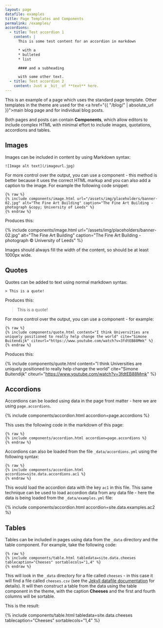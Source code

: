 ```yaml
---
layout: page
datafile: examples
title: Page Templates and Components
permalink: /examples/
accordions:
  - title: Test accordion 1
    content: |
      This is some test content for an accordion in markdown

      * with a
      * bulleted
      * list

      #### and a subheading

      with some other text.
  - title: Test accordion 2
    content: Just a _bit_ of **text** here.
---
```


This is an example of a page which uses the standard page template. Other templates in the theme are used for the <a href="{{ "/blog/" | absolute_url }}">main blog page</a> and for individual blog posts.

Both pages and posts can contain **Components**, which allow editors to include complex HTML with minimal effort to include images, quotations, accordions and tables.

## Images

Images can be included in content by using Markdown syntax:
```
![Image alt text](/imageurl.jpg)
```
For more control over the output, you can use a component - this method is better because it uses the correct HTML markup and you can also add a caption to the image. For example the following code snippet:
```
{% raw %}
{% include components/image.html url="/assets/img/placeholders/banner-02.jpg" alt="The Fine Art Building" caption="The Fine Art Building - photograph &copy; University of Leeds" %}
{% endraw %}
```
Produces this:

{% include components/image.html url="/assets/img/placeholders/banner-02.jpg" alt="The Fine Art Building" caption="The Fine Art Building - photograph &copy; University of Leeds" %}

Images should always fill the width of the content, so should be at least 1000px wide.

## Quotes

Quotes can be added to text using normal markdown syntax:
```
> This is a quote!
```
Produces this:

> This is a quote!

For more control over the output, you can use a component - for example:
```
{% raw %}
{% include components/quote.html content="I think Universities are uniquely positioned to really help change the world" cite="Simone Buitendijk" citeurl="https://www.youtube.com/watch?v=3fdtEB88Mmk" %}
{% endraw %}
```
Produces this:

{% include components/quote.html content="I think Universities are uniquely positioned to really help change the world" cite="Simone Buitendijk" citeurl="https://www.youtube.com/watch?v=3fdtEB88Mmk" %}

## Accordions

Accordions can be loaded using data in the page front matter - here we are using `page.accordions`.

{% include components/accordion.html accordion=page.accordions %}

This uses the following code in the markdown of this page:
```
{% raw %}
{% include components/accordion.html accordion=page.accordions %}
{% endraw %}
```
Accordions can also be loaded from the file `_data/accordions.yml` using the following syntax:
```
{% raw %}
{% include components/accordion.html accordion=site.data.accordions.ac1 %}
{% endraw %}
```
This would load the accordion data with the key `ac1` in this file. This same technique can be used to load accordion data from any data file - here the data is being loaded from the `_data/examples.yml` file:

{% include components/accordion.html accordion=site.data.examples.ac2 %}

## Tables

Tables can be included in pages using data from the `_data` directory and the table component. For example, take the following code:

```
{% raw %}
{% include components/table.html tabledata=site.data.cheeses tablecaption="Cheeses" sortablecols="1,4" %}
{% endraw %}
```
This will look in the `_data` directory for a file called `cheeses` - in this case it will find a file called `cheeses.csv` (see the [Jekyll datafile documentation](https://jekyllrb.com/docs/datafiles/) for details). It will then construct a table from the data using the table component in the theme, with the caption **Cheeses** and the first and fourth columns will be sortable.

This is the result:

{% include components/table.html tabledata=site.data.cheeses tablecaption="Cheeses" sortablecols="1,4" %}
